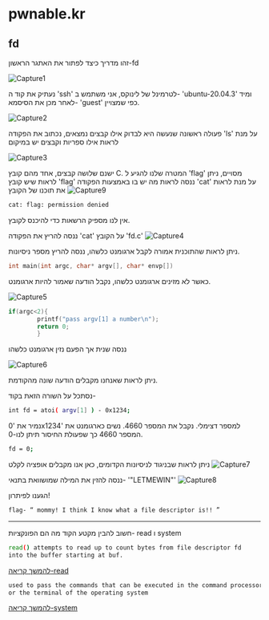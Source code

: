 # pwnable.kr
## fd

זהו מדריך כיצד לפתור את האתגר הראשון-fd


![Capture1](https://user-images.githubusercontent.com/67608539/144753581-4a7b1d05-2376-4fff-bc07-5398d6a407e8.PNG)



נעתיק את קוד ה 'ssh' לטרמינל של לינוקס, אני משתמש ב- 'ubuntu-20.04.3'
ומיד לאחר מכן את הסיסמא- 'guest' כפי שמצויין.

![Capture2](https://user-images.githubusercontent.com/67608539/144739990-ee683c1e-22fd-4d91-bca2-c34611f46f69.PNG)


פעולה ראשונה שנעשה היא לבדוק אילו קבצים נמצאים, נכתוב את הפקודה 'ls' על מנת לראות אילו ספריות וקבצים יש במיקום

![Capture3](https://user-images.githubusercontent.com/67608539/144740069-b1909b2c-b7f3-4f22-ac1e-006e64dcfc32.PNG)


ישנם שלושה קבצים, אחד מהם קובץ C.
המטרה שלנו להגיע ל 'flag' מסויים, 
ניתן לראות שיש קובץ 'flag' ננסה לראות מה יש בו באמצעות הפקודה 'cat' 
על מנת לראות את תוכנו של הקובץ
![Capture9](https://user-images.githubusercontent.com/67608539/144740230-027723f7-953c-4d1d-9fe3-896ceb65cef2.PNG)

```bash
cat: flag: permission denied 
```
אין לנו מספיק הרשאות כדי להיכנס לקובץ.

ננסה להריץ את הפקודה 'cat' על הקובץ 'fd.c'
![Capture4](https://user-images.githubusercontent.com/67608539/144740294-e9bb5014-e7b2-436d-bee1-efee4873d38f.PNG)

ניתן לראות שהתוכנית אמורה לקבל ארגומנט כלשהו, ננסה להריץ מספר ניסיונות.
```c
int main(int argc, char* argv[], char* envp[])
```
כאשר לא מזינים ארגומנט כלשהו, נקבל הודעה שאמור להיות ארגומנט.

![Capture5](https://user-images.githubusercontent.com/67608539/144743474-d17bbbcc-886f-4257-8ee4-aacd55a227ef.PNG)
```c
if(argc<2){
        printf("pass argv[1] a number\n");
        return 0;
        }
```

ננסה שנית אך הפעם נזין ארגומנט כלשהו

![Capture6](https://user-images.githubusercontent.com/67608539/144743499-c5ba09c1-913d-4d32-9ee9-f0b84250bd0c.PNG)

ניתן לראות שאנחנו מקבלים הודעה שונה מהקודמת.

נסתכל על השורה הזאת בקוד-
```bash
int fd = atoi( argv[1] ) - 0x1234;
```

 נמיר את '0x1234' למספר דצימלי.
 נקבל את המספר 4660.
 נשים כארגומנט את המספר 4660 כך שפעולת החיסור תיתן לנו-0.
 ```bash
 fd = 0; 
 ```
 
 ניתן לראות שבניגוד לניסיונות הקדומים, כאן אנו מקבלים אופציה לקלט 
 ![Capture7](https://user-images.githubusercontent.com/67608539/144743866-4a3408b4-4db3-4c46-933a-7f766575327a.PNG)
 
 ננסה להזין את המילה שמושוואת בתנאי- '"LETMEWIN"'
![Capture8](https://user-images.githubusercontent.com/67608539/144743874-1c2d02e7-bb97-494a-8d94-df4b9aea573a.PNG)


הגענו לפיתרון!
 ```bash
flag- “ mommy! I think I know what a file descriptor is!! ”
```



---


חשוב להבין מקטע הקוד מה הם הפונקציות- read ו system

```bash
read() attempts to read up to count bytes from file descriptor fd
into the buffer starting at buf.
```
[להמשך קריאה-read](https://man7.org/linux/man-pages/man2/read.2.html)

```bash
used to pass the commands that can be executed in the command processor
or the terminal of the operating system
```
[להמשך קריאה-system](https://man7.org/linux/man-pages/man3/system.3.html)
